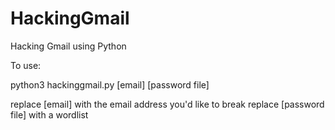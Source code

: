 # HackingGmail
Hacking Gmail using Python

To use:

python3 hackinggmail.py [email] [password file]

replace [email] with the email address you'd like to break
replace [password file] with a wordlist



